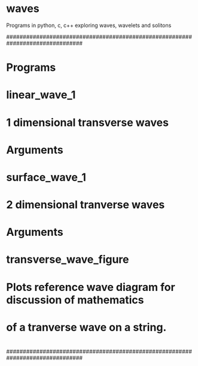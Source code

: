 # waves
Programs in python, c, c++ exploring waves, wavelets and solitons

###############################################################################
#                                                                             #
# Programs                                                                    #
#                                                                             #
#    linear_wave_1                                                            #
#        1 dimensional transverse waves                                       #
#        Arguments                                                            #
#                                                                             #
#                                                                             #
#    surface_wave_1                                                           #
#        2 dimensional tranverse waves                                        #
#        Arguments                                                            #
#                                                                             #
#    transverse_wave_figure                                                   #
#        Plots reference wave diagram for discussion of mathematics           #
#        of a tranverse wave on a string.                                     #
#                                                                             #
#                                                                             #
#                                                                             #
#                                                                             #
###############################################################################

